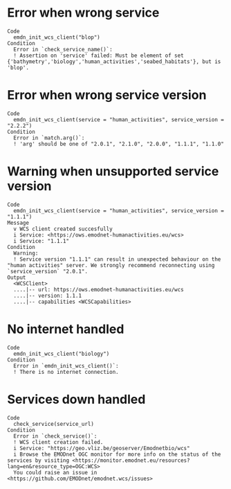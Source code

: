 # Error when wrong service

    Code
      emdn_init_wcs_client("blop")
    Condition
      Error in `check_service_name()`:
      ! Assertion on 'service' failed: Must be element of set {'bathymetry','biology','human_activities','seabed_habitats'}, but is 'blop'.

# Error when wrong service version

    Code
      emdn_init_wcs_client(service = "human_activities", service_version = "2.2.2")
    Condition
      Error in `match.arg()`:
      ! 'arg' should be one of "2.0.1", "2.1.0", "2.0.0", "1.1.1", "1.1.0"

# Warning when unsupported service version

    Code
      emdn_init_wcs_client(service = "human_activities", service_version = "1.1.1")
    Message
      v WCS client created succesfully
      i Service: <https://ows.emodnet-humanactivities.eu/wcs>
      i Service: "1.1.1"
    Condition
      Warning:
      ! Service version "1.1.1" can result in unexpected behaviour on the "human activities" server. We strongly recommend reconnecting using `service_version` "2.0.1".
    Output
      <WCSClient>
      ....|-- url: https://ows.emodnet-humanactivities.eu/wcs
      ....|-- version: 1.1.1
      ....|-- capabilities <WCSCapabilities>

# No internet handled

    Code
      emdn_init_wcs_client("biology")
    Condition
      Error in `emdn_init_wcs_client()`:
      ! There is no internet connection.

# Services down handled

    Code
      check_service(service_url)
    Condition
      Error in `check_service()`:
      ! WCS client creation failed.
      i Service: "https://geo.vliz.be/geoserver/Emodnetbio/wcs"
      i Browse the EMODnet OGC monitor for more info on the status of the services by visiting <https://monitor.emodnet.eu/resources?lang=en&resource_type=OGC:WCS>
      You could raise an issue in <https://github.com/EMODnet/emodnet.wcs/issues>

